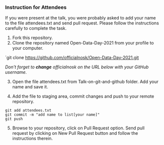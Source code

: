 

### Instruction for Attendees
If you were present at the talk, you were probably asked to add your name to the file attendees.txt and send pull request. Please follow the instructions carefully to complete the task.

1. Fork this repository.
2. Clone the repository named Open-Data-Day-2021 from your profile to your computer. 

 `git clone https://github.com/officialnosk/Open-Data-Day-2021.git

 *Don't forget to **change** officialnosk on the URL below with your GitHub username.*

3. Open the file attendees.txt from Talk-on-git-and-github folder. Add your name and save it.

4. Add the file to staging area, commit changes and push to your remote repository.

 ```
git add attendees.txt
git commit -m "add name to list[your name]"
git push
```

5. Browse to your repository, click on Pull Request option. Send pull request by clicking on New Pull Request button and follow the instructions therein. 
